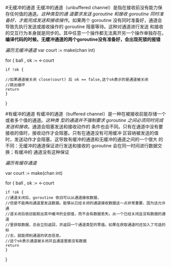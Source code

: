 #无缓冲的通道
无缓冲的通道（unbuffered channel）是指在接收前没有能力保存任何值的通道。*这种类型的通
道要求发送 goroutine 和接收 goroutine 同时准备好，才能完成发送和接收操作*。如果两个 goroutine
没有同时准备好，通道会导致先执行发送或接收操作的 goroutine 阻塞等待。这种对通道进行发送
和接收的交互行为本身就是同步的。其中任意一个操作都无法离开另一个操作单独存在。
**编译代码的时候，无缓冲通道的两个goroutine没有准备好，会出现死锁的报错**


*遍历无缓冲通道*
var court := make(chan int)

for {
    ball , ok := <-court

    if !ok {

    //如果通道被关闭 close(court) 后 ok == false,这个ok表示的是通道被关闭
    //跳出循环
    return
    }
}



#有缓冲的通道
有缓冲的通道（buffered channel）是一种在被接收前能存储一个或者多个值的通道。*这种类
型的通道并不强制要求 goroutine 之间必须同时完成发送和接收*。通道会阻塞发送和接收动作的
条件也会不同。只有在通道中没有要接收的值时，接收动作才会阻塞。只有在通道没有可用缓冲
区容纳被发送的值时，发送动作才会阻塞。这导致有缓冲的通道和无缓冲的通道之间的一个很大
的不同：无缓冲的通道保证进行发送和接收的 goroutine 会在同一时间进行数据交换；有缓冲的
通道没有这种保证


*遍历有缓存通道*

var court := make(chan int)

for {
    ball , ok := <-court

    if !ok {
    //通道关闭后，goroutine 依旧可以从通道接收数据，
    //但是不能再向通道里发送数据。能够从已经关闭的通道接收数据这一点非常重要，因为这允许通
    //道关闭后依旧能取出其中缓冲的全部值，而不会有数据丢失。从一个已经关闭且没有数据的通道
    //里获取数据，总会立刻返回，并返回一个通道类型的零值。如果在获取通道时还加入了可选的标
    //志，就能得到通道的状态信息。
    //这个ok表示通道被关闭并且通道里面没有数据
    return
    }
}